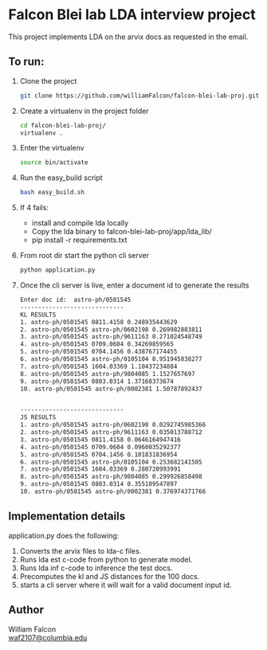 # Falcon Blei lab LDA interview project    
This project implements LDA on the arvix docs as requested in the email.    

## To run:    
1. Clone the project    
    ```bash
    git clone https://github.com/williamFalcon/falcon-blei-lab-proj.git
    ```    
    
2. Create a virtualenv in the project folder   
    ```bash    
    cd falcon-blei-lab-proj/
    virtualenv .
    ```    

3. Enter the virtualenv    
    ```bash
    source bin/activate
    ```    
    
4. Run the easy_build script    
    ```bash   
    bash easy_build.sh
    ```    

5. If 4 fails:    
    - install and compile lda locally    
    - Copy the lda binary to falcon-blei-lab-proj/app/lda_lib/    
    - pip install -r requirements.txt        

6. From root dir start the python cli server    
    ```bash
    python application.py
    ```    

7. Once the cli server is live, enter a document id to generate the results    
    ```bash
    Enter doc id:  astro-ph/0501545
    -----------------------------
    KL RESULTS
    1. astro-ph/0501545 0811.4158 0.248935443629
    2. astro-ph/0501545 astro-ph/0602198 0.269982883811
    3. astro-ph/0501545 astro-ph/9611163 0.271024548749
    4. astro-ph/0501545 0709.0604 0.34269859565
    5. astro-ph/0501545 0704.1456 0.438767174455
    6. astro-ph/0501545 astro-ph/0105104 0.951945838277
    7. astro-ph/0501545 1604.03369 1.10437234884
    8. astro-ph/0501545 astro-ph/9804085 1.1527657697
    9. astro-ph/0501545 0803.0314 1.37168373674
    10. astro-ph/0501545 astro-ph/0002381 1.50787892437


    -----------------------------
    JS RESULTS
    1. astro-ph/0501545 astro-ph/0602198 0.0292745985366
    2. astro-ph/0501545 astro-ph/9611163 0.035013788712
    3. astro-ph/0501545 0811.4158 0.0646164947416
    4. astro-ph/0501545 0709.0604 0.0960035292377
    5. astro-ph/0501545 0704.1456 0.101831836954
    6. astro-ph/0501545 astro-ph/0105104 0.253682141505
    7. astro-ph/0501545 1604.03369 0.280720993991
    8. astro-ph/0501545 astro-ph/9804085 0.299926858498
    9. astro-ph/0501545 0803.0314 0.355109547897
    10. astro-ph/0501545 astro-ph/0002381 0.376974371766
    ```

## Implementation details    
application.py does the following:    

1. Converts the arvix files to lda-c files.   
2. Runs lda est c-code from python to generate model.    
3. Runs lda inf c-code to inference the test docs.   
4. Precomputes the kl and JS distances for the 100 docs.    
5. starts a cli server where it will wait for a valid document input id.    

## Author    
William Falcon    
waf2107@columbia.edu    
